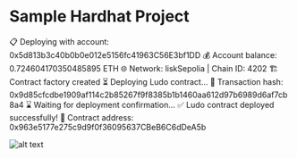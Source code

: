 # Sample Hardhat Project

📋 Deploying with account: 0x5d813b3c40b0b0e012e5156fc41963C56E3bf1DD
💰 Account balance: 0.724604170350485895 ETH
🌐 Network: liskSepolia | Chain ID: 4202
🏗️ Contract factory created
⏳ Deploying Ludo contract...
📝 Transaction hash: 0x9d85cfcdbe1909af114c2b85267f9f8385b1b1460aa612d97b6989d6af7cb8a4
⌛ Waiting for deployment confirmation...
✅ Ludo contract deployed successfully!
📍 Contract address: 0x963e5177e275c9d9f0f36095637CBeB6C6dDeA5b


![alt text](<Screenshot 2025-08-18 at 6.52.47 PM.png>)